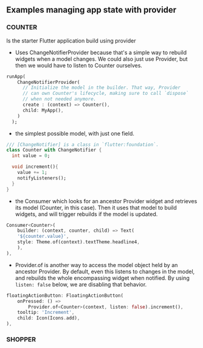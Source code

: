 ## Examples managing app state with provider

### COUNTER
Is the starter Flutter application build using provider
-  Uses ChangeNotifierProvider because that's a simple way to rebuild widgets when a model changes. We could also just use Provider, 
but then we would have to listen to Counter ourselves.
 
```dart
runApp(
    ChangeNotifierProvider(
      // Initialize the model in the builder. That way, Provider
      // can own Counter's lifecycle, making sure to call `dispose`
      // when not needed anymore.
      create : (context) => Counter(),
      child: MyApp(),
    )
  );
```
- the simplest possible model, with just one field.

```dart
/// [ChangeNotifier] is a class in `flutter:foundation`. 
class Counter with ChangeNotifier {
  int value = 0;

  void increment(){
    value += 1;
    notifyListeners();
  }
}
```
-  the Consumer which looks for an ancestor Provider widget and retrieves its model (Counter, in this case).  Then it uses that model to build widgets, and will trigger rebuilds if the model is updated.
```dart
Consumer<Counter>(
    builder: (context, counter, child) => Text(
    '${counter.value}',
    style: Theme.of(context).textTheme.headline4,
    ),
),
```
-  Provider.of is another way to access the model object held by an ancestor Provider. By default, even this listens to changes in the model, and rebuilds the whole encompassing widget when notified. By using `listen: false` below, we are disabling that behavior.
```dart
floatingActionButton: FloatingActionButton(
    onPressed: () =>
        Provider.of<Counter>(context, listen: false).increment(),
    tooltip: 'Increment',
    child: Icon(Icons.add),
),
```

### SHOPPER